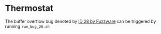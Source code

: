 # Thermostat

The buffer overflow bug denoted by [ID 28 by Fuzzware](https://github.com/fuzzware-fuzzer/fuzzware-experiments/tree/main/04-crash-analysis/28) can be triggered by running ``run_bug_28.sh``
